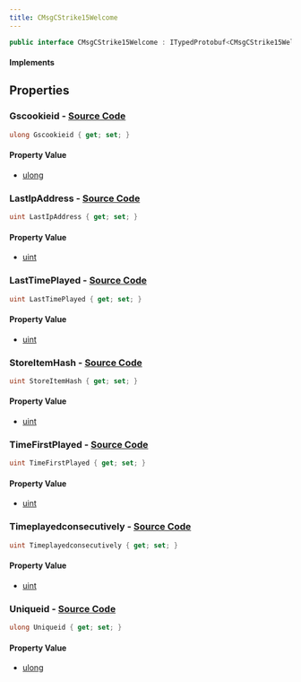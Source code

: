 ```yaml
---
title: CMsgCStrike15Welcome
---
```


```csharp
public interface CMsgCStrike15Welcome : ITypedProtobuf<CMsgCStrike15Welcome>, INativeHandle
```

#### Implements

## Properties

### **Gscookieid** - [Source Code](https://github.com/swiftly-solution/swiftlys2/blob/main/managed/src/SwiftlyS2.Generated/Protobufs/Interfaces/CMsgCStrike15Welcome.cs#L28)

```csharp
ulong Gscookieid { get; set; }
```

#### Property Value

- [ulong](https://learn.microsoft.com/dotnet/api/system.uint64)

### **LastIpAddress** - [Source Code](https://github.com/swiftly-solution/swiftlys2/blob/main/managed/src/SwiftlyS2.Generated/Protobufs/Interfaces/CMsgCStrike15Welcome.cs#L25)

```csharp
uint LastIpAddress { get; set; }
```

#### Property Value

- [uint](https://learn.microsoft.com/dotnet/api/system.uint32)

### **LastTimePlayed** - [Source Code](https://github.com/swiftly-solution/swiftlys2/blob/main/managed/src/SwiftlyS2.Generated/Protobufs/Interfaces/CMsgCStrike15Welcome.cs#L22)

```csharp
uint LastTimePlayed { get; set; }
```

#### Property Value

- [uint](https://learn.microsoft.com/dotnet/api/system.uint32)

### **StoreItemHash** - [Source Code](https://github.com/swiftly-solution/swiftlys2/blob/main/managed/src/SwiftlyS2.Generated/Protobufs/Interfaces/CMsgCStrike15Welcome.cs#L13)

```csharp
uint StoreItemHash { get; set; }
```

#### Property Value

- [uint](https://learn.microsoft.com/dotnet/api/system.uint32)

### **TimeFirstPlayed** - [Source Code](https://github.com/swiftly-solution/swiftlys2/blob/main/managed/src/SwiftlyS2.Generated/Protobufs/Interfaces/CMsgCStrike15Welcome.cs#L19)

```csharp
uint TimeFirstPlayed { get; set; }
```

#### Property Value

- [uint](https://learn.microsoft.com/dotnet/api/system.uint32)

### **Timeplayedconsecutively** - [Source Code](https://github.com/swiftly-solution/swiftlys2/blob/main/managed/src/SwiftlyS2.Generated/Protobufs/Interfaces/CMsgCStrike15Welcome.cs#L16)

```csharp
uint Timeplayedconsecutively { get; set; }
```

#### Property Value

- [uint](https://learn.microsoft.com/dotnet/api/system.uint32)

### **Uniqueid** - [Source Code](https://github.com/swiftly-solution/swiftlys2/blob/main/managed/src/SwiftlyS2.Generated/Protobufs/Interfaces/CMsgCStrike15Welcome.cs#L31)

```csharp
ulong Uniqueid { get; set; }
```

#### Property Value

- [ulong](https://learn.microsoft.com/dotnet/api/system.uint64)

